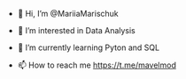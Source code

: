 - 👋 Hi, I’m @MariiaMarischuk
- 👀 I’m interested in Data Analysis
- 🌱 I’m currently learning Pyton and SQL

- 📫 How to reach me https://t.me/mavelmod


<!---
MariiaMarischuk/MariiaMarischuk is a ✨ special ✨ repository because its `README.md` (this file) appears on your GitHub profile.
You can click the Preview link to take a look at your changes.
--->
